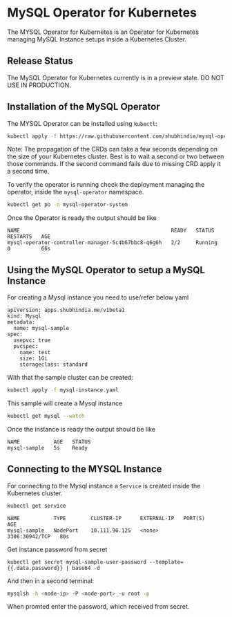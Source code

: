 MySQL Operator for Kubernetes
=============================

The MYSQL Operator for Kubernetes is an Operator for Kubernetes managing
MySQL Instance setups inside a Kubernetes Cluster.

Release Status
--------------
The MySQL Operator for Kubernetes currently is in a preview state.
DO NOT USE IN PRODUCTION.

Installation of the MySQL Operator
----------------------------------

The MYSQL Operator can be installed using `kubectl`:

```sh
kubectl apply -f https://raw.githubusercontent.com/shubhindia/mysql-operator/develop/deploy/mysql-operator.yaml
```

Note: The propagation of the CRDs can take a few seconds depending on the size
of your Kubernetes cluster. Best is to wait a second or two between those
commands. If the second command fails due to missing CRD apply it a second
time.

To verify the operator is running check the deployment managing the 
operator, inside the `mysql-operator` namespace.

```sh
kubectl get po -n mysql-operator-system
```

Once the Operator is ready the output should be like

``` 
NAME                                                 READY   STATUS    RESTARTS   AGE
mysql-operator-controller-manager-5c4b67bbc8-q6g6h   2/2     Running   0          66s
```

Using the MySQL Operator to setup a MySQL Instance
-------------------------------------------------------

For creating a Mysql instance you need to use/refer below yaml

```
apiVersion: apps.shubhindia.me/v1beta1
kind: Mysql
metadata:
  name: mysql-sample
spec:
  usepvc: true
  pvcspec:
    name: test
    size: 1Gi
    storageclass: standard
```

With that the sample cluster can be created:

```sh
kubectl apply -f mysql-instance.yaml
```

This sample will create a Mysql instance

```sh
kubectl get mysql --watch
```

Once the instance is ready the output should be like
```
NAME           AGE   STATUS
mysql-sample   5s    Ready
```
Connecting to the MYSQL Instance
-------------------------------------

For connecting to the Mysql instance a `Service` is created inside the 
Kubernetes cluster.

```sh
kubectl get service 
```

``` 
NAME           TYPE        CLUSTER-IP      EXTERNAL-IP   PORT(S)          AGE
mysql-sample   NodePort    10.111.90.125   <none>        3306:30942/TCP   80s
```

Get instance password from secret
```
kubectl get secret mysql-sample-user-password --template={{.data.password}} | base64 -d
```
And then in a second terminal:

```sh
mysqlsh -h <node-ip> -P <node-port> -u root -p
```

When promted enter the password, which received from secret.

